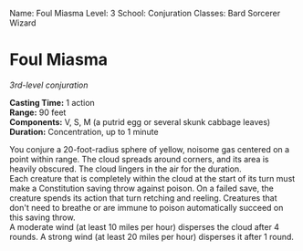 Name: Foul Miasma
Level: 3
School: Conjuration
Classes: Bard
         Sorcerer
         Wizard

# Foul Miasma
_3rd-level conjuration_

**Casting Time:** 1 action    
**Range:** 90 feet    
**Components:** V, S, M (a putrid egg or several skunk cabbage leaves)    
**Duration:** Concentration, up to 1 minute 

You conjure a 20-foot-radius sphere of yellow, noisome gas centered on a point within range. The cloud spreads around corners, and its area is heavily obscured. The cloud lingers in the air for the duration.    
Each creature that is completely within the cloud at the start of its turn must make a Constitution saving throw against poison. On a failed save, the creature spends its action that turn retching and reeling. Creatures that don't need to breathe or are immune to poison automatically succeed on this saving throw.    
A moderate wind (at least 10 miles per hour) disperses the cloud after 4 rounds. A strong wind (at least 20 miles per hour) disperses it after 1 round.